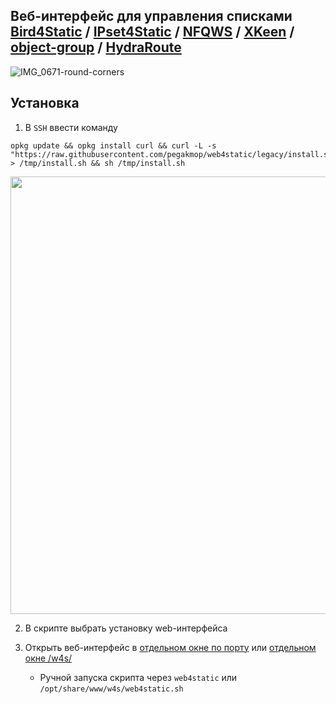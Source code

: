 ## Веб-интерфейс для управления списками [Bird4Static](https://github.com/DennoN-RUS/Bird4Static) / [IPset4Static](https://github.com/DennoN-RUS/IPset4Static) / [NFQWS](https://github.com/Anonym-tsk/nfqws-keenetic) / [XKeen](https://github.com/Skrill0/XKeen) / [object-group](https://support.keenetic.ru/eaeu/start/kn-1112/ru/12209-latest-preview-release.html#38763-keeneticos4-3-beta-1) / [HydraRoute](https://github.com/Ground-Zerro/HydraRoute)

![IMG_0671-round-corners](https://github.com/user-attachments/assets/8b0e44b3-bf50-464f-b389-04a7e8f8f29c)


## Установка

1. В `SSH` ввести команду
```shell
opkg update && opkg install curl && curl -L -s "https://raw.githubusercontent.com/pegakmop/web4static/legacy/install.sh" > /tmp/install.sh && sh /tmp/install.sh
```
<img src="https://github.com/user-attachments/assets/4283eba2-e76c-43af-8646-28409c5f5460" alt="" width="700">

2. В скрипте выбрать установку web-интерфейса

3. Открыть веб-интерфейс в [отдельном окне по порту](http://192.168.1.1:88/)
или
[отдельном окне /w4s/](http://192.168.1.1:88/w4s/)
   - Ручной запуска скрипта через `web4static` или `/opt/share/www/w4s/web4static.sh`
